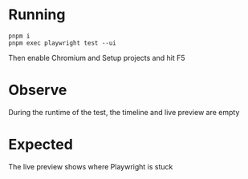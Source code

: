 # Running

```
pnpm i
pnpm exec playwright test --ui
```

Then enable Chromium and Setup projects and hit F5

# Observe

During the runtime of the test, the timeline and live preview are empty

# Expected

The live preview shows where Playwright is stuck
